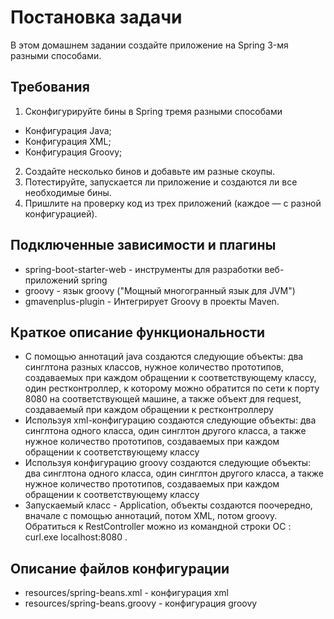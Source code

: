 # Постановка задачи
В этом домашнем задании создайте приложение на Spring 3-мя разными способами.

## Требования
1. Сконфигурируйте бины в Spring тремя разными способами

- Конфигурация Java;
- Конфигурация XML;
- Конфигурация Groovy;

2. Создайте несколько бинов и добавьте им разные скоупы.
3. Потестируйте, запускается ли приложение и создаются ли все необходимые бины.
4. Пришлите на проверку код из трех приложений (каждое — с разной конфигурацией).

## Подключенные зависимости и плагины
 - spring-boot-starter-web - инструменты для разработки веб-приложений spring
 - groovy - язык groovy ("Мощный многогранный язык для JVM")
 - gmavenplus-plugin - Интегрирует Groovy в проекты Maven.

## Краткое описание функциональности
- С помощью аннотаций java создаются следующие объекты: два синглтона разных классов, 
нужное количество прототипов, создаваемых при каждом обращении к соответствующему классу,
один рестконтроллер, к которому можно обратится по сети к порту 8080 на соответствующей машине, 
а также объект для request, создаваемый при каждом обращении к рестконтроллеру
- Используя xml-конфигурацию создаются следующие объекты: два синглтона одного класса, один синглтон 
другого класса, а также нужное количество прототипов, создаваемых при каждом обращении к соответствующему 
классу
- Используя конфигурацию groovy создаются следующие объекты: два синглтона одного класса, один синглтон
  другого класса, а также нужное количество прототипов, создаваемых при каждом обращении к соответствующему
  классу
- Запускаемый класс - Application, объекты создаются поочередно, вначале с помощью аннотаций, потом XML, 
потом groovy. Обратиться к RestController можно из командной строки ОС : curl.exe localhost:8080 .

## Описание файлов конфигурации
- resources/spring-beans.xml - конфигурация xml
- resources/spring-beans.groovy - конфигурация groovy